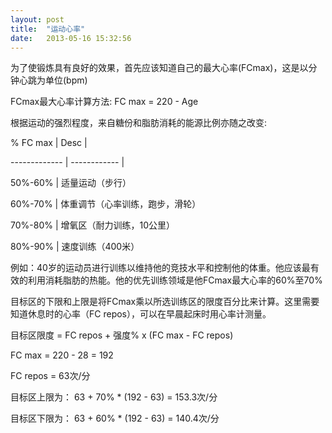 ```yaml
---
layout: post
title:  "运动心率"
date:   2013-05-16 15:32:56
---
```


为了使锻炼具有良好的效果，首先应该知道自己的最大心率(FCmax)，这是以分钟心跳为单位(bpm)



FCmax最大心率计算方法: FC max = 220 - Age



根据运动的强烈程度，来自糖份和脂肪消耗的能源比例亦随之改变:



% FC max | Desc |

------------- | ------------ |

50%-60% | 适量运动（步行）

60%-70% | 体重调节（心率训练，跑步，滑轮）

70%-80% | 增氧区（耐力训练，10公里）

80%-90% | 速度训练（400米）



例如：40岁的运动员进行训练以维持他的竞技水平和控制他的体重。他应该最有效的利用消耗脂肪的热能。他的优先训练领域是他FCmax最大心率的60%至70%



目标区的下限和上限是将FCmax乘以所选训练区的限度百分比来计算。这里需要知道休息时的心率（FC repos），可以在早晨起床时用心率计测量。



目标区限度 = FC repos + 强度% x (FC max - FC repos)  

FC max = 220 - 28 = 192  

FC repos = 63次/分  

目标区上限为： 63 + 70% * (192 - 63) = 153.3次/分

目标区下限为： 63 + 60% * (192 - 63) = 140.4次/分